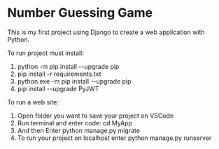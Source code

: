 # Number Guessing Game
This is my first project using Django to create a web application with Python.

To run project must install:
1. python -m pip install --upgrade pip
2. pip install -r requirements.txt
3. python.exe -m pip install --upgrade pip
4. pip install --upgrade PyJWT

To run a web site:
1. Open folder you want to save your project on VSCode
2. Run terminal and enter code: cd MyApp
3. And then Enter python manage.py migrate
4. To run your project on localhost enter python manage.py runserver 
